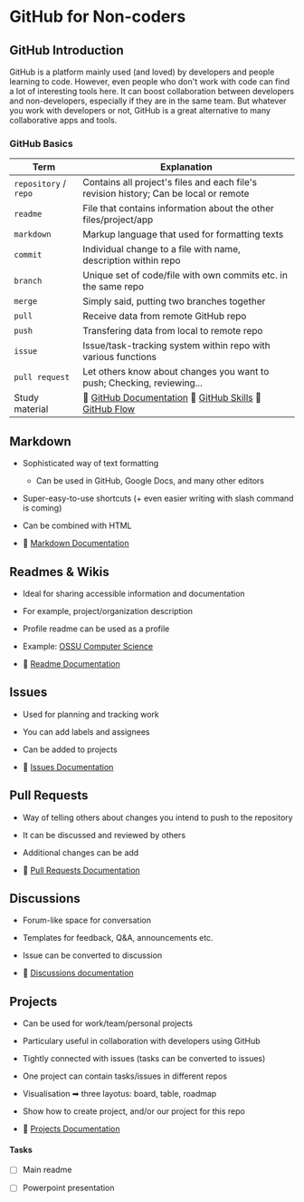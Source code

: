 # GitHub for Non-coders

## GitHub Introduction
GitHub is a platform mainly used (and loved) by developers and people learning to code. However, even people who don't work with code can find a lot of interesting tools here. It can boost collaboration between developers and non-developers, especially if they are in the same team. But whatever you work with developers or not, GitHub is a great alternative to many collaborative apps and tools.


### GitHub Basics

| Term          | Explanation |
| ------------- | ------------- |
| `repository` / `repo`  | Contains all project's files and each file's revision history; Can be local or remote           |
| `readme`      | File that contains information about the other files/project/app  |
| `markdown`    | Markup language that used for formatting texts  |
|  `commit`     | Individual change to a file with name, description within repo  |
| `branch`      | Unique set of code/file with own commits etc. in the same repo |
| `merge`       | Simply said, putting two branches together |
| `pull`        | Receive data from remote GitHub repo  |
| `push`        | Transfering data from local to remote repo |
| `issue`       | Issue/task-tracking system within repo with various functions |
| `pull request`| Let others know about changes you want to push; Checking, reviewing...  |
| Study material | 📄 [GitHub Documentation](https://docs.github.com/en) 👀 [GitHub Skills](https://skills.github.com/) 👀 [GitHub Flow](https://docs.github.com/en/get-started/quickstart/github-flow) |

## Markdown
- Sophisticated way of text formatting
  - Can be used in GitHub, Google Docs, and many other editors
- Super-easy-to-use shortcuts (+ even easier writing with slash command is coming)
- Can be combined with HTML


- 📄 [Markdown Documentation](https://docs.github.com/en/get-started/writing-on-github/getting-started-with-writing-and-formatting-on-github/basic-writing-and-formatting-syntax)


## Readmes & Wikis
- Ideal for sharing accessible information and documentation
- For example, project/organization description
- Profile readme can be used as a profile
- Example: [OSSU Computer Science](https://github.com/ossu/computer-science)

- 📄 [Readme Documentation](https://docs.github.com/en/repositories/managing-your-repositorys-settings-and-features/customizing-your-repository/about-readmes)

## Issues
- Used for planning and tracking work
- You can add labels and assignees
- Can be added to projects

- 📄 [Issues Documentation](https://docs.github.com/en/issues/tracking-your-work-with-issues/about-issues)

## Pull Requests
- Way of telling others about changes you intend to push to the repository
- It can be discussed and reviewed by others
- Additional changes can be add

- 📄 [Pull Requests Documentation](https://docs.github.com/en/pull-requests/collaborating-with-pull-requests/proposing-changes-to-your-work-with-pull-requests/about-pull-requests)

## Discussions
- Forum-like space for conversation
- Templates for feedback, Q&A, announcements etc.
- Issue can be converted to discussion

- 📄 [Discussions documentation](https://docs.github.com/en/discussions/quickstart)

## Projects
- Can be used for work/team/personal projects
- Particulary useful in collaboration with developers using GitHub
- Tightly connected with issues (tasks can be converted to issues)
- One project can contain tasks/issues in different repos
- Visualisation ➡ three layotus: board, table, roadmap
- Show how to create project, and/or our project for this repo

- 📄 [Projects Documentation](https://docs.github.com/en/issues/planning-and-tracking-with-projects/learning-about-projects/about-projects)


#### Tasks
- [ ] Main readme
- [ ] Powerpoint presentation

